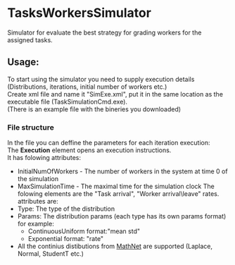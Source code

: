 # TasksWorkersSimulator
Simulator for evaluate the best strategy for grading workers for the assigned tasks.

## Usage:
To start using the simulator you need to supply execution details (Distributions, iterations, initial number of workers etc.) </br>
Create xml file and name it "SimExe.xml", put it in the same location as the executable file (TaskSimulationCmd.exe). </br>
(There is an example file with the bineries you downloaded) 
### File structure 
In the file you can deffine the parameters for each iteration execution: </br>
The <b>Execution</b> element opens an execution instructions.  </br>
It has folowing attributes:  </br>
- InitialNumOfWorkers - The number of workers in the system at time 0 of the simulation
- MaxSimulationTime - The maximal time for the simulation clock
The folowing elements are the "Task arrival", "Worker arrival\leave" rates.
attributes are:
- Type: The type of the distribution
- Params: The distribution params (each type has its own params format) for example:
  - ContinuousUniform format:"mean std"
  - Exponential format: "rate"
- All the continius distibutions from [MathNet](https://numerics.mathdotnet.com/api/MathNet.Numerics.Distributions/) are supported (Laplace, Normal, StudentT etc.) 

